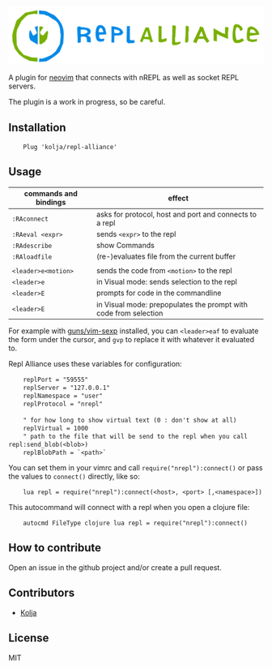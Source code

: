 <img src="./repl-alliance.svg">

A plugin for [neovim](https://neovim.io/) that connects with nREPL as well as socket REPL servers.

The plugin is a work in progress, so be careful.

## Installation

```vim
    Plug 'kolja/repl-alliance'
```

## Usage

| commands and bindings  | effect                                                           |
| ---                    | ---                                                              |
| `:RAconnect`           | asks for protocol, host and port and connects to a repl          |
| `:RAeval <expr>`       | sends `<expr>` to the repl                                       |
| `:RAdescribe`          | show Commands                                                    |
| `:RAloadfile`          | (re-)evaluates file from the current buffer                      |
|                        |                                                                  |
| `<leader>e<motion>`    | sends the code from `<motion>` to the repl                       |
| `<leader>e`            | in Visual mode: sends selection to the repl                      |
| `<leader>E`            | prompts for code in the commandline                              |
| `<leader>E`            | in Visual mode: prepopulates the prompt with code from selection |

For example with [guns/vim-sexp](https://github.com/guns/vim-sexp) installed, you can
`<leader>eaf` to evaluate the form under the cursor, and `gvp` to replace it with whatever it evaluated to.

Repl Alliance uses these variables for configuration:

```vim
    replPort = "59555"
    replServer = "127.0.0.1"
    replNamespace = "user"
    replProtocol = "nrepl"

    " for how long to show virtual text (0 : don't show at all)
    replVirtual = 1000
    " path to the file that will be send to the repl when you call repl:send_blob(<blob>)
    replBlobPath = `<path>`
```

You can set them in your vimrc and call `require("nrepl"):connect()` or pass the values to `connect()` directly, like so:

```vim
    lua repl = require("nrepl"):connect(<host>, <port> [,<namespace>])
```
This autocommand will connect with a repl when you open a clojure file:

```vim
    autocmd FileType clojure lua repl = require("nrepl"):connect()
```

## How to contribute

Open an issue in the github project and/or create a pull request.

## Contributors

- [Kolja](https://twitter.com/01k)

## License

MIT
